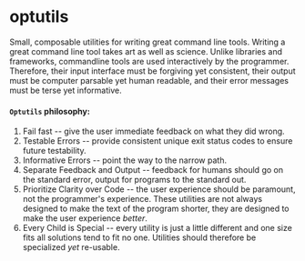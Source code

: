 optutils
========

Small, composable utilities for writing great command line tools. Writing
a great command line tool takes art as well as science. Unlike libraries and
frameworks, commandline tools are used interactively by the programmer.
Therefore, their input interface must be forgiving yet consistent, their output
must be computer parsable yet human readable, and their error messages must be
terse yet informative.

#### `Optutils` philosophy:

1. Fail fast -- give the user immediate feedback on what they did wrong.
2. Testable Errors -- provide consistent unique exit status codes to ensure
   future testability.
3. Informative Errors -- point the way to the narrow path.
4. Separate Feedback and Output -- feedback for humans should go on the standard
   error, output for programs to the standard out.
5. Prioritize Clarity over Code -- the user experience should be paramount, not
   the programmer's experience. These utilities are not always designed to make
   the text of the program shorter, they are designed to make the user
   experience *better*.
6. Every Child is Special -- every utility is just a little different and one
   size fits all solutions tend to fit no one. Utilities should therefore be
   specialized *yet* re-usable.

